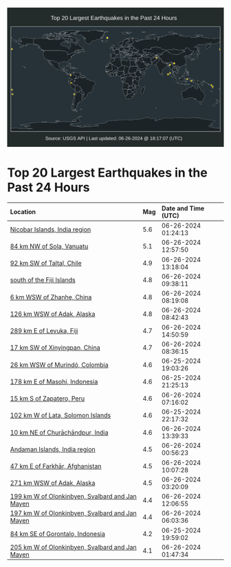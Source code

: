 ![Map](./map.png)

# Top 20 Largest Earthquakes in the Past 24 Hours

| Location | Mag | Date and Time (UTC) |
|:---|:---|:---|
| [Nicobar Islands, India region](https://earthquake.usgs.gov/earthquakes/eventpage/us6000n877) | 5.6 | 06-26-2024 01:24:13 |
| [84 km NW of Sola, Vanuatu](https://earthquake.usgs.gov/earthquakes/eventpage/us6000n892) | 5.1 | 06-26-2024 12:57:50 |
| [92 km SW of Taltal, Chile](https://earthquake.usgs.gov/earthquakes/eventpage/us6000n895) | 4.9 | 06-26-2024 13:18:04 |
| [south of the Fiji Islands](https://earthquake.usgs.gov/earthquakes/eventpage/us6000n88m) | 4.8 | 06-26-2024 09:38:11 |
| [6 km WSW of Zhanhe, China](https://earthquake.usgs.gov/earthquakes/eventpage/us6000n88d) | 4.8 | 06-26-2024 08:19:08 |
| [126 km WSW of Adak, Alaska](https://earthquake.usgs.gov/earthquakes/eventpage/us6000n88h) | 4.8 | 06-26-2024 08:42:43 |
| [289 km E of Levuka, Fiji](https://earthquake.usgs.gov/earthquakes/eventpage/us6000n89k) | 4.7 | 06-26-2024 14:50:59 |
| [17 km SW of Xinyingpan, China](https://earthquake.usgs.gov/earthquakes/eventpage/us6000n88e) | 4.7 | 06-26-2024 08:36:15 |
| [26 km WSW of Murindó, Colombia](https://earthquake.usgs.gov/earthquakes/eventpage/us6000n84y) | 4.6 | 06-25-2024 19:03:26 |
| [178 km E of Masohi, Indonesia](https://earthquake.usgs.gov/earthquakes/eventpage/us6000n85y) | 4.6 | 06-25-2024 21:25:13 |
| [15 km S of Zapatero, Peru](https://earthquake.usgs.gov/earthquakes/eventpage/us6000n889) | 4.6 | 06-26-2024 07:16:02 |
| [102 km W of Lata, Solomon Islands](https://earthquake.usgs.gov/earthquakes/eventpage/us6000n864) | 4.6 | 06-25-2024 22:17:32 |
| [10 km NE of Churāchāndpur, India](https://earthquake.usgs.gov/earthquakes/eventpage/us6000n89d) | 4.6 | 06-26-2024 13:39:33 |
| [Andaman Islands, India region](https://earthquake.usgs.gov/earthquakes/eventpage/us6000n874) | 4.5 | 06-26-2024 00:56:23 |
| [47 km E of Farkhār, Afghanistan](https://earthquake.usgs.gov/earthquakes/eventpage/us6000n88p) | 4.5 | 06-26-2024 10:07:28 |
| [271 km WSW of Adak, Alaska](https://earthquake.usgs.gov/earthquakes/eventpage/us6000n87d) | 4.5 | 06-26-2024 03:20:09 |
| [199 km W of Olonkinbyen, Svalbard and Jan Mayen](https://earthquake.usgs.gov/earthquakes/eventpage/us6000n88x) | 4.4 | 06-26-2024 12:06:55 |
| [197 km W of Olonkinbyen, Svalbard and Jan Mayen](https://earthquake.usgs.gov/earthquakes/eventpage/us6000n883) | 4.4 | 06-26-2024 06:03:36 |
| [84 km SE of Gorontalo, Indonesia](https://earthquake.usgs.gov/earthquakes/eventpage/us6000n86s) | 4.2 | 06-25-2024 19:59:02 |
| [205 km W of Olonkinbyen, Svalbard and Jan Mayen](https://earthquake.usgs.gov/earthquakes/eventpage/us6000n87a) | 4.1 | 06-26-2024 01:47:34 |
